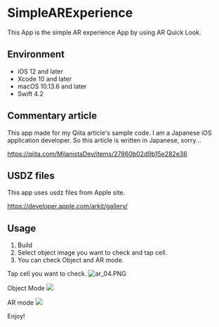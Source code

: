 # SimpleARExperience
This App is the simple AR experience App by using AR Quick Look.

## Environment
* iOS 12 and later
* Xcode 10 and later
* macOS 10.13.6 and later
* Swift 4.2

## Commentary article
This app made for my Qiita article's sample code.
I am a  Japanese iOS application developer.
So this article is written in Japanese, sorry...

https://qiita.com/MilanistaDev/items/27860b02d9b15e282e36

## USDZ files
This app uses usdz files from Apple site.

https://developer.apple.com/arkit/gallery/

## Usage
1. Build
2. Select object image you want to check and tap cell.
3. You can check Object and AR mode.

Tap cell you want to check.
![ar_04.PNG](https://qiita-image-store.s3.amazonaws.com/0/88266/3a89a033-aea7-d46c-d453-cca34eff0058.png)

Object Mode
<a href="https://1.bp.blogspot.com/-PS1MzZio3Rc/W6eUFO-eC5I/AAAAAAAAFRo/5faPqY-K6IgKY18NO0ZItGsFszUm9fQ2QCLcBGAs/s1600/ar_gif_01.gif" imageanchor="1" ><img border="0" src="https://1.bp.blogspot.com/-PS1MzZio3Rc/W6eUFO-eC5I/AAAAAAAAFRo/5faPqY-K6IgKY18NO0ZItGsFszUm9fQ2QCLcBGAs/s1600/ar_gif_01.gif" data-original-width="400" data-original-height="866" /></a>

AR mode
<a href="https://1.bp.blogspot.com/-OYwN0PyIPV0/W6eUG8U1FXI/AAAAAAAAFRs/GAQGeYAclnIk-uqPQWdUhvGKDXi4tBr3gCLcBGAs/s1600/ar_gif_03.gif" imageanchor="1" ><img border="0" src="https://1.bp.blogspot.com/-OYwN0PyIPV0/W6eUG8U1FXI/AAAAAAAAFRs/GAQGeYAclnIk-uqPQWdUhvGKDXi4tBr3gCLcBGAs/s1600/ar_gif_03.gif" data-original-width="400" data-original-height="866" /></a>

Enjoy!

